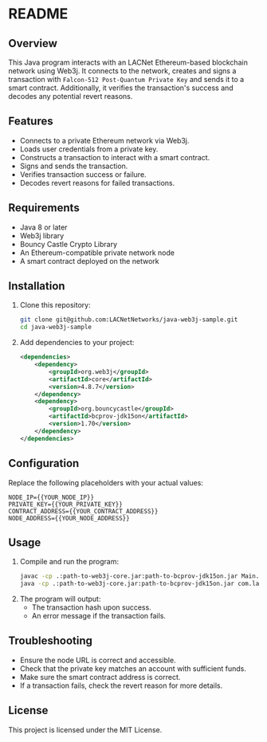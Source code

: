 # README

## Overview
This Java program interacts with an LACNet Ethereum-based blockchain network using Web3j. It connects to the network, creates and signs a transaction with ```Falcon-512 Post-Quantum Private Key``` and sends it to a smart contract. Additionally, it verifies the transaction's success and decodes any potential revert reasons.

## Features
- Connects to a private Ethereum network via Web3j.
- Loads user credentials from a private key.
- Constructs a transaction to interact with a smart contract.
- Signs and sends the transaction.
- Verifies transaction success or failure.
- Decodes revert reasons for failed transactions.

## Requirements
- Java 8 or later
- Web3j library
- Bouncy Castle Crypto Library
- An Ethereum-compatible private network node
- A smart contract deployed on the network

## Installation
1. Clone this repository:
   ```sh
   git clone git@github.com:LACNetNetworks/java-web3j-sample.git
   cd java-web3j-sample
   ```
2. Add dependencies to your project:
   ```xml
   <dependencies>
       <dependency>
           <groupId>org.web3j</groupId>
           <artifactId>core</artifactId>
           <version>4.8.7</version>
       </dependency>
       <dependency>
           <groupId>org.bouncycastle</groupId>
           <artifactId>bcprov-jdk15on</artifactId>
           <version>1.70</version>
       </dependency>
   </dependencies>
   ```

## Configuration
Replace the following placeholders with your actual values:
```properties
NODE_IP={{YOUR_NODE_IP}}
PRIVATE_KEY={{YOUR_PRIVATE_KEY}}
CONTRACT_ADDRESS={{YOUR_CONTRACT_ADDRESS}}
NODE_ADDRESS={{YOUR_NODE_ADDRESS}}
```

## Usage
1. Compile and run the program:
   ```sh
   javac -cp .:path-to-web3j-core.jar:path-to-bcprov-jdk15on.jar Main.java
   java -cp .:path-to-web3j-core.jar:path-to-bcprov-jdk15on.jar com.lacnet.Main
   ```
2. The program will output:
   - The transaction hash upon success.
   - An error message if the transaction fails.

## Troubleshooting
- Ensure the node URL is correct and accessible.
- Check that the private key matches an account with sufficient funds.
- Make sure the smart contract address is correct.
- If a transaction fails, check the revert reason for more details.

## License
This project is licensed under the MIT License.




